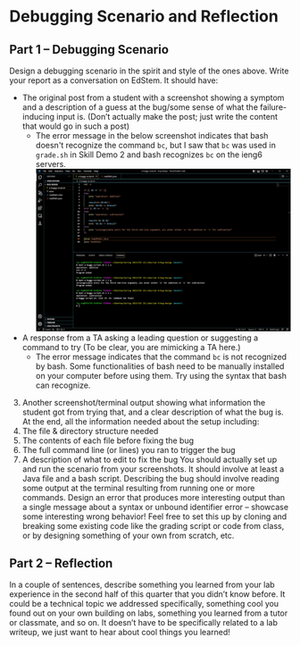 # Debugging Scenario and Reflection

## Part 1 – Debugging Scenario
Design a debugging scenario in the spirit and style of the ones above. Write your report as a conversation on EdStem. It should have:
- The original post from a student with a screenshot showing a symptom and a description of a guess at the bug/some sense of what the failure-inducing input is. (Don’t actually make the post; just write the content that would go in such a post)
  - The error message in the below screenshot indicates that bash doesn't recognize the command `bc`, but I saw that `bc` was used in `grade.sh` in Skill Demo 2 and bash recognizes `bc` on the ieng6 servers.
    ![Image](student-screenshot.png)
- A response from a TA asking a leading question or suggesting a command to try (To be clear, you are mimicking a TA here.)
  - The error message indicates that the command `bc` is not recognized by bash. Some functionalities of bash need to be manually installed on your computer before using them. Try using the syntax that bash can recognize.
3. Another screenshot/terminal output showing what information the student got from trying that, and a clear description of what the bug is.
At the end, all the information needed about the setup including:
1. The file & directory structure needed
2. The contents of each file before fixing the bug
3. The full command line (or lines) you ran to trigger the bug
4. A description of what to edit to fix the bug
You should actually set up and run the scenario from your screenshots. It should involve at least a Java file and a bash script. Describing the bug should involve reading some output at the terminal resulting from running one or more commands. Design an error that produces more interesting output than a single message about a syntax or unbound identifier error – showcase some interesting wrong behavior! Feel free to set this up by cloning and breaking some existing code like the grading script or code from class, or by designing something of your own from scratch, etc.

## Part 2 – Reflection
In a couple of sentences, describe something you learned from your lab experience in the second half of this quarter that you didn’t know before. It could be a technical topic we addressed specifically, something cool you found out on your own building on labs, something you learned from a tutor or classmate, and so on. It doesn’t have to be specifically related to a lab writeup, we just want to hear about cool things you learned!
